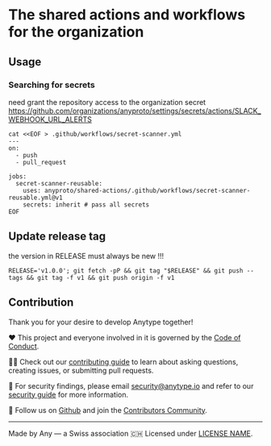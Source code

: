 # The shared actions and workflows for the organization

## Usage
### Searching for secrets
need grant the repository access to the organization secret https://github.com/organizations/anyproto/settings/secrets/actions/SLACK_WEBHOOK_URL_ALERTS
```
cat <<EOF > .github/workflows/secret-scanner.yml
---
on:
  - push
  - pull_request

jobs:
  secret-scanner-reusable:
    uses: anyproto/shared-actions/.github/workflows/secret-scanner-reusable.yml@v1
    secrets: inherit # pass all secrets
EOF
```

## Update release tag
the version in RELEASE must always be new !!!
```
RELEASE='v1.0.0'; git fetch -pP && git tag "$RELEASE" && git push --tags && git tag -f v1 && git push origin -f v1
```

## Contribution
Thank you for your desire to develop Anytype together!

❤️ This project and everyone involved in it is governed by the [Code of Conduct](https://github.com/anyproto/.github/blob/main/docs/CODE_OF_CONDUCT.md).

🧑‍💻 Check out our [contributing guide](https://github.com/anyproto/.github/blob/main/docs/CONTRIBUTING.md) to learn about asking questions, creating issues, or submitting pull requests.

🫢 For security findings, please email [security@anytype.io](mailto:security@anytype.io) and refer to our [security guide](https://github.com/anyproto/.github/blob/main/docs/SECURITY.md) for more information.

🤝 Follow us on [Github](https://github.com/anyproto) and join the [Contributors Community](https://github.com/orgs/anyproto/discussions).

---
Made by Any — a Swiss association 🇨🇭
Licensed under [LICENSE NAME](./LICENSE.md).
